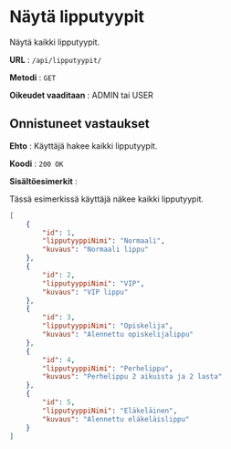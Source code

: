 # Näytä lipputyypit

Näytä kaikki lipputyypit.

**URL** : `/api/lipputyypit/`

**Metodi** : `GET`

**Oikeudet vaaditaan** : ADMIN tai USER


## Onnistuneet vastaukset

**Ehto** : Käyttäjä hakee kaikki lipputyypit.

**Koodi** : `200 OK`

**Sisältöesimerkit** : 

Tässä esimerkissä käyttäjä näkee kaikki lipputyypit.

```json
[
    {
        "id": 1,
        "lipputyyppiNimi": "Normaali",
        "kuvaus": "Normaali lippu"
    },
    {
        "id": 2,
        "lipputyyppiNimi": "VIP",
        "kuvaus": "VIP lippu"
    },
    {
        "id": 3,
        "lipputyyppiNimi": "Opiskelija",
        "kuvaus": "Alennettu opiskelijalippu"
    },
    {
        "id": 4,
        "lipputyyppiNimi": "Perhelippu",
        "kuvaus": "Perhelippu 2 aikuista ja 2 lasta"
    },
    {
        "id": 5,
        "lipputyyppiNimi": "Eläkeläinen",
        "kuvaus": "Alennettu eläkeläislippu"
    }
]
```

